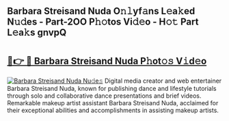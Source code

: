 ## Barbara Streisand Nuda O𝚗𝚕yf𝚊ns L𝚎a𝚔ed N𝚞𝚍es - Part-2OO P𝚑𝚘tos Vi𝚍𝚎o - H𝚘𝚝 Part L𝚎a𝚔s gnvpQ

# <h2><a href="http://kf5wsm.oniu.top/?m=Barbara+Streisand+Nuda">🔗👉 🔴 Barbara Streisand Nuda P𝚑ot𝚘𝚜 V𝚒d𝚎o</a></h2>

[![Barbara Streisand Nuda Nu𝚍e𝚜](https://i.imgur.com/0qMVB7G.gif)](http://kf5wsm.oniu.top/?m=Barbara+Streisand+Nuda)
Digital media creator and web entertainer Barbara Streisand Nuda, known for publishing dance and lifestyle tutorials through solo and collaborative dance presentations and brief videos. Remarkable makeup artist assistant Barbara Streisand Nuda, acclaimed for their exceptional abilities and accomplishments in assisting makeup artists.  
